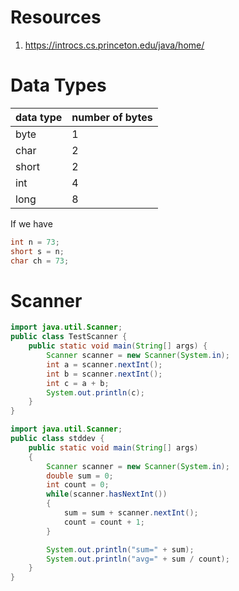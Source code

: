 # Resources

1. https://introcs.cs.princeton.edu/java/home/

# Data Types

data type | number of bytes
--- | ---
byte | 1
char | 2
short | 2
int | 4
long | 8


If we have 
```java
int n = 73;
short s = n;
char ch = 73;
```

# Scanner
```java
import java.util.Scanner;
public class TestScanner {
    public static void main(String[] args) {
        Scanner scanner = new Scanner(System.in);
        int a = scanner.nextInt();
        int b = scanner.nextInt();
        int c = a + b;
        System.out.println(c);
    }
}
```

```java
import java.util.Scanner;
public class stddev {
    public static void main(String[] args)
    {
        Scanner scanner = new Scanner(System.in);
        double sum = 0;
        int count = 0;
        while(scanner.hasNextInt())
        {
            sum = sum + scanner.nextInt();
            count = count + 1;
        }

        System.out.println("sum=" + sum);
        System.out.println("avg=" + sum / count);
    }
}
```
